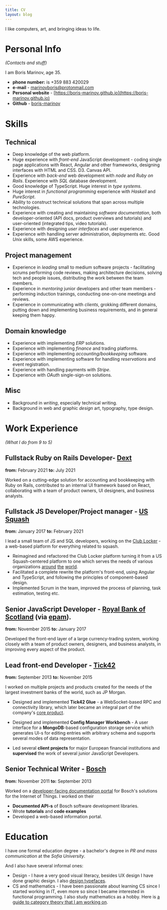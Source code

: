 ```yaml
---
title: CV
layout: blog
---
```


I like computers, art, and bringing ideas to life.

Personal Info
==
*(Contacts and stuff)*

I am Boris Marinov, age 35.

* **phone number:** is +359 883 420029 
* **e-mail** - [marinovboris@protonmail.com](mailto:marinovboris@protonmail.com)
* **Personal website** - [https://boris-marinov.github.io](https://boris-marinov.github.io)
* **Github** - [boris-marinov](https://github.com/boris-marinov)

Skills
===

Technical
---
* Deep knowledge of the web platform.
* Huge experience with *front-end* JavaScript development - coding single page applications with React, Angular and other frameworks, designing interfaces with HTML and CSS. D3. Canvas API. 
* Experience with *back-end* web development with *node* and *Ruby on Rails*. Experience with *SQL* database development.
* Good knowledge of TypeScript. Huge interest in *type systems*.
* Huge interest in *functional programming* experience with *Haskell* and *PureScript*.
* Ability to construct technical solutions that span across multiple technologies.
* Experience with creating and maintaining *software documentation*, both developer-oriented (API docs, product overviews and tutorials) and user-oriented (integrated tips, video tutorials).
* Experience with designing *user interfaces* and user experience.
* Experience with handling server administration, deployments etc. Good *Unix* skills, some AWS experience.

Project management
---

* Experience in *leading* small to medium software projects - facilitating scrums performing code reviews, making architecture decisions, solving tech and people issues, distributing the work between the team members.
* Experience in *mentoring* junior developers and other team members - performing induction trainings, conducting one-on-one meetings and reviews.
* Experience in communicating with *clients*, grokking different domains, putting down and implementing business requirements, and in general keeping them happy.

Domain knowledge
---

* Experience with implementing *ERP* solutions.
* Experience with implementing *finance* and trading platforms.
* Experience with implementing *accounting/bookkeeping* software.
* Experience with implementing software for handling *reservations* and event registration.
* Experience with handling payments with *Stripe*. 
* Experience with *OAuth* single-sign-on solutions.

Misc
----

* Background in *writing*, especially technical writing.
* Background in web and graphic *design* art, typography, type design.

Work Experience
==

*(What I do from 9 to 5)* 

Fullstack Ruby on Rails Developer- [Dext](https://dext.com/)
--
**from:** February 2021
**to:**  July 2021

Worked on a cutting-edge solution for accounting and bookkeeping with Ruby on Rails, contributed to an internal UI framework based on React, collaborating with a team of product owners, UI designers, and business analysts.

Fullstack JS Developer/Project manager - [US Squash](https://www.ussquash.org/)
--
**from:** January 2017
**to:** February 2021

I lead a small team of JS and SQL developers, working on the [Club Locker](https://about.clublocker.com/) - a web-based platform for everything related to squash. 

* Reimagined and refactored the Club Locker platform turning it from a US Squash-centered platform to one which serves the needs of various organizations [around](https://clublocker.com/ngbs/10000) [the](https://clublocker.com/ngbs/9999) [world](https://clublocker.com/ngbs/10142).
* Facilitated a complete rewrite the platform's front-end, using Angular and TypeScript, and following the principles of component-based design.
* Implemented Scrum in the team, improved the process of planning, task estimation, testing etc.

Senior JavaScript Developer - [Royal Bank of Scotland](http://personal.rbs.co.uk/) (via [epam](https://www.epam.com/)).
--
**from:** November 2015
**to:** January 2017

Developed the front-end layer of a large currency-trading system, working closely with a team of product owners, designers, and business analysts, in improving every aspect of the product. 

Lead front-end Developer - [Tick42](http://tick42.com/)
--
**from:** September 2013 
**to:** November 2015

I worked on multiple projects and products created for the needs of the largest investment banks of the world, such as JP Morgan.

* Designed and implemented **Tick42 Glue** - a WebSocket-based RPC and connectivity library, which later became an integral part of the company's [core product](https://glue42.com/).

* Designed and implemented **Config Manager Workbench** - A user interface for a **MongoDB**-based configuration storage service which generates UI-s for editing entries with arbitrary schema and supports several modes of data representation. 
* Led several **client projects** for major European financial institutions and **supervised** the work of several junior JavaScript Developers.

Senior Technical Writer - [Bosch](https://www.bosch-si.com/iot-platform/iot-platform/gateway/software.html)
--

**from:** November 2011 
**to:** September 2013 

Worked on a [developer-facing documentation portal](http://documentation.bosch-si.com/iot/SDK/v8.2/SDK_mBS/getting_started/stepbystep.html) for Bosch's solutions for the Internet of Things. I worked on their 

* **Documented API-s** of Bosch software development libraries.
* Wrote **tutorials**  and **code examples** 
* Developed a web-based information portal.

Education
==

I have one formal education degree - a bachelor's degree in *PR and mass communication* at the *Sofia University*.

And I also have several informal ones:

* Design - I have a very good visual literacy, besides UX design I have done graphic design. I also [design typefaces](https://www.behance.net/evolutionfonts/).
* CS and mathematics - I have been passionate about learning CS since I started working in IT, even more so since I became interested in functional programming. I also study mathematics as a hobby. Here is [a guide to category theory that I am working on](https://boris-marinov.gitbooks.io/category-theory-illustrated/content/).
